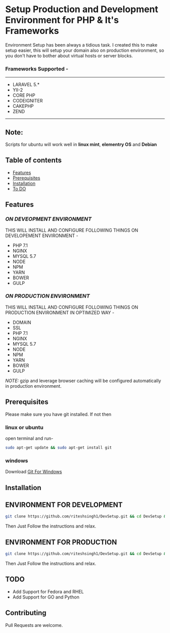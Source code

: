 # Setup Production and Development Environment for PHP & It's Frameworks

Environment Setup has been always a tidious task. I created this to make setup easier, this will setup your domain also on production environment, so you don't have to bother about virtual hosts or server blocks.

### Frameworks Supported -
---
* LARAVEL 5.*
* YII-2
* CORE PHP
* CODEIGNITER
* CAKEPHP
* ZEND
---

## Note:
Scripts for ubuntu will work well in **linux mint**, **elementry OS** and **Debian**


## Table of contents

* [Features](#features)
* [Prerequisites](#prerequisites)
* [Installation](#installation)
* [To DO](#todo)




## Features
### *ON DEVEOPMENT ENVIRONMENT*
THIS WILL INSTALL AND CONFIGURE FOLLOWING THINGS ON DEVELOPEMENT ENVIRONMENT -
- PHP 7.1
- NGINX
- MYSQL 5.7
- NODE
- NPM
- YARN
- BOWER
- GULP

### *ON PRODUCTION ENVIRONMENT*
THIS WILL INSTALL AND CONFIGURE FOLLOWING THINGS ON PRODUCTION ENVIRONMENT IN OPTIMIZED WAY -
- DOMAIN 
- SSL
- PHP 7.1
- NGINX
- MYSQL 5.7
- NODE
- NPM
- YARN
- BOWER
- GULP

*NOTE:*  gzip and leverage browser caching will be configured automatically in production environment.

## Prerequisites

Please make sure you have git installed. If not then

### linux or ubuntu
open terminal and run-

```bash
sudo apt-get update && sudo apt-get install git
```

### windows

Download [Git For Windows](https://git-scm.com/download/win)

## Installation

## ENVIRONMENT FOR DEVELOPMENT

```bash
git clone https://github.com/riteshsingh1/DevSetup.git && cd DevSetup && sh ./start.sh
```
Then Just Follow the instructions and relax.

## ENVIRONMENT FOR PRODUCTION

```bash
git clone https://github.com/riteshsingh1/DevSetup.git && cd DevSetup && sh ./start.sh
```
Then Just Follow the instructions and relax.

## TODO
 - Add Support for Fedora and RHEL
 - Add Support for GO and Python

## Contributing
Pull Requests are welcome.
